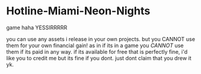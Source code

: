 # Hotline-Miami-Neon-Nights
game haha YESSIRRRRR


you can use any assets i release in your own projects. but you CANNOT use them for your own financial gain! as in if its in a game you *CANNOT* use them if its paid in any way.
if its available for free that is perfectly fine, i'd like you to credit me but its fine if you dont. just dont claim that you drew it yk.
